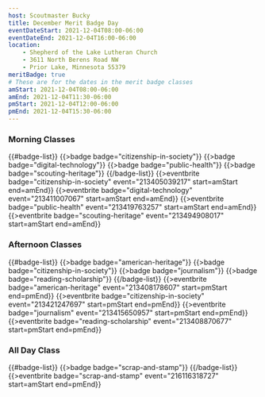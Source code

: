 ```yaml
---
host: Scoutmaster Bucky
title: December Merit Badge Day
eventDateStart: 2021-12-04T08:00-06:00
eventDateEnd: 2021-12-04T16:00-06:00
location:
    - Shepherd of the Lake Lutheran Church
    - 3611 North Berens Road NW
    - Prior Lake, Minnesota 55379
meritBadge: true
# These are for the dates in the merit badge classes
amStart: 2021-12-04T08:00-06:00
amEnd: 2021-12-04T11:30-06:00
pmStart: 2021-12-04T12:00-06:00
pmEnd: 2021-12-04T15:30-06:00
---
```

### Morning Classes

{{#badge-list}}
{{>badge badge="citizenship-in-society"}}
{{>badge badge="digital-technology"}}
{{>badge badge="public-health"}}
{{>badge badge="scouting-heritage"}}
{{/badge-list}}
{{>eventbrite badge="citizenship-in-society" event="213405039217" start=amStart end=amEnd}}
{{>eventbrite badge="digital-technology" event="213411007067" start=amStart end=amEnd}}
{{>eventbrite badge="public-health" event="213419763257" start=amStart end=amEnd}}
{{>eventbrite badge="scouting-heritage" event="213494908017" start=amStart end=amEnd}}

### Afternoon Classes

{{#badge-list}}
{{>badge badge="american-heritage"}}
{{>badge badge="citizenship-in-society"}}
{{>badge badge="journalism"}}
{{>badge badge="reading-scholarship"}}
{{/badge-list}}
{{>eventbrite badge="american-heritage" event="213408178607" start=pmStart end=pmEnd}}
{{>eventbrite badge="citizenship-in-society" event="213421247697" start=pmStart end=pmEnd}}
{{>eventbrite badge="journalism" event="213415650957" start=pmStart end=pmEnd}}
{{>eventbrite badge="reading-scholarship" event="213408870677" start=pmStart end=pmEnd}}

### All Day Class

{{#badge-list}}
{{>badge badge="scrap-and-stamp"}}
{{/badge-list}}
{{>eventbrite badge="scrap-and-stamp" event="216116318727" start=amStart end=pmEnd}}
